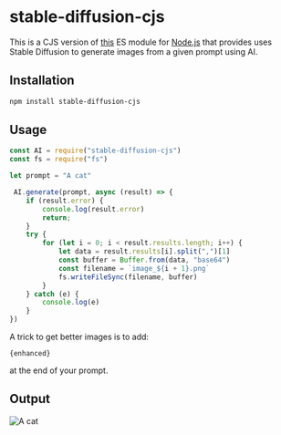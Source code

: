 # stable-diffusion-cjs

This is a CJS version of [this](https://www.npmjs.com/package/stable-diffusion-es) ES module for [Node.js](https://nodejs.org/en/) that provides uses Stable Diffusion to generate images from a given prompt using AI.

## Installation

```bash
npm install stable-diffusion-cjs
```

## Usage

```js
const AI = require("stable-diffusion-cjs")
const fs = require("fs")

let prompt = "A cat"

 AI.generate(prompt, async (result) => {
    if (result.error) {
        console.log(result.error)
        return;
    }
    try {
        for (let i = 0; i < result.results.length; i++) {
            let data = result.results[i].split(",")[1]
            const buffer = Buffer.from(data, "base64")
            const filename = `image_${i + 1}.png`
            fs.writeFileSync(filename, buffer)
        }
    } catch (e) {
        console.log(e)
    }
})
```
A trick to get better images is to add: 
```
{enhanced}
```
at the end of your prompt.

## Output

![A cat](https://media.discordapp.net/attachments/1044317518975733810/1066794811597799424/image_3.png?width=384&height=384)



